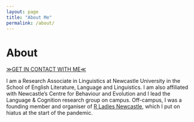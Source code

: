 ```yaml
---
layout: page
title: "About Me"
permalink: /about/
---
```


# About

[≫GET IN CONTACT WITH ME≪](mail-to:lauren.ackerman@ncl.ac.uk)

I am a Research Associate in Linguistics at Newcastle University in the School of English Literature, Language and Linguistics. I am also affiliated with Newcastle’s Centre for Behaviour and Evolution and I lead the Language & Cognition research group on campus. Off-campus, I was a founding member and organiser of [R Ladies Newcastle](https://www.meetup.com/rladies-newcastle/), which I put on hiatus at the start of the pandemic.
